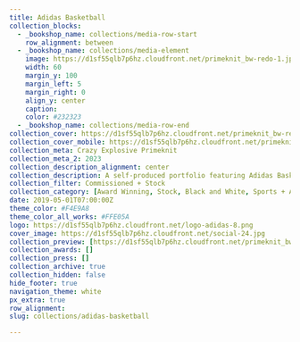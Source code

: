 ```yaml
---
title: Adidas Basketball
collection_blocks:
  - _bookshop_name: collections/media-row-start
    row_alignment: between
  - _bookshop_name: collections/media-element
    image: https://d1sf55qlb7p6hz.cloudfront.net/primeknit_bw-redo-1.jpg
    width: 60
    margin_y: 100
    margin_left: 5
    margin_right: 0
    align_y: center
    caption: 
    color: #232323
  - _bookshop_name: collections/media-row-end
collection_cover: https://d1sf55qlb7p6hz.cloudfront.net/primeknit_bw-redo-horizontal-1.jpg
collection_cover_mobile: https://d1sf55qlb7p6hz.cloudfront.net/primeknit_bw-redo-vertical-1.jpg
collection_meta: Crazy Explosive Primeknit
collection_meta_2: 2023
collection_description_alignment: center
collection_description: A self-produced portfolio featuring Adidas Basketball apparel and footwear.
collection_filter: Commissioned + Stock
collection_category: [Award Winning, Stock, Black and White, Sports + Athletes, Black and White]
date: 2019-05-01T07:00:00Z
theme_color: #F4E9A8
theme_color_all_works: #FFE05A
logo: https://d1sf55qlb7p6hz.cloudfront.net/logo-adidas-8.png
cover_image: https://d1sf55qlb7p6hz.cloudfront.net/social-24.jpg
collection_preview: [https://d1sf55qlb7p6hz.cloudfront.net/primeknit_bw-redo-4x3-1.jpg, https://d1sf55qlb7p6hz.cloudfront.net/primeknit_bw-redo-4x3-2.jpg, https://d1sf55qlb7p6hz.cloudfront.net/primeknit_bw-redo-4x3-3.jpg, https://d1sf55qlb7p6hz.cloudfront.net/primeknit_bw-redo-4x3-4.jpg]
collection_awards: []
collection_press: []
collection_archive: true
collection_hidden: false
hide_footer: true 
navigation_theme: white
px_extra: true
row_alignment: 
slug: collections/adidas-basketball

---
```

